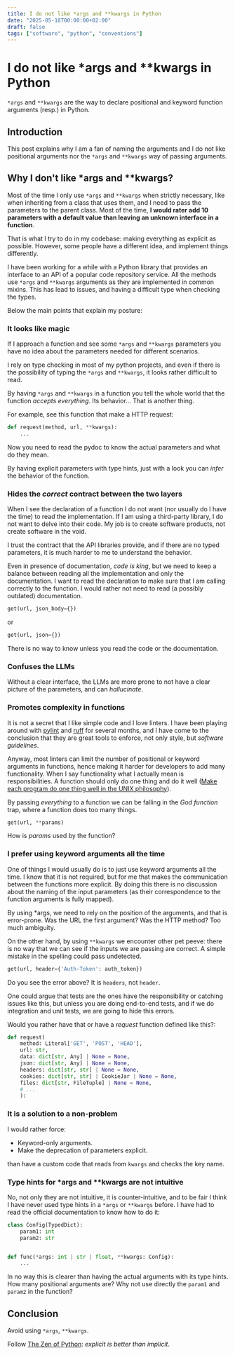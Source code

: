 ```yaml
---
title: I do not like *args and **kwargs in Python
date: "2025-05-18T00:00:00+02:00"
draft: false
tags: ["software", "python", "conventions"]
---
```


# I do not like *args and **kwargs in Python
`*args` and `**kwargs` are the way to declare positional and keyword function arguments (resp.) in Python.

## Introduction
This post explains why I am a fan of naming the arguments and I do not like positional arguments nor
the `*args` and `**kwargs` way of passing arguments.

## Why I don't like *args and **kwargs?
Most of the time I only use `*args` and `**kwargs` when strictly necessary, like when inheriting from a class
that uses them, and I need to pass the parameters to the parent class. Most of the time,
**I would rater add 10 parameters with a default value than leaving an unknown interface in a function**.

That is what I try to do in my codebase: making everything as explicit as possible.
However, some people have a different idea, and implement things differently.

I have been working for a while with a Python library that provides an interface to an API of a
popular code repository service. All the methods use `*args` and `**kwargs` arguments as they are implemented
in common mixins. This has lead to issues, and having a difficult type when checking the types.

Below the main points that explain my posture:

### It looks like magic
If I approach a function and see some `*args` and `**kwargs` parameters you have no idea about the
parameters needed for different scenarios.

I rely on type checking in most of my python projects, and even if there is the possibility of typing the
`*args` and `**kwargs`, it looks rather difficult to read.

By having `*args` and `**kwargs` in a function you tell the whole world that the function *accepts everything*.
Its behavior... That is another thing.

For example, see this function that make a HTTP request:

```python
def request(method, url, **kwargs):
    ...
```

Now you need to read the pydoc to know the actual parameters and what do they mean.

By having explicit parameters with type hints, just with a look you can *infer* the behavior of the function.

### Hides the *correct* contract between the two layers
When I see the declaration of a function I do not want (nor usually do I have the time) to read the implementation.
If I am using a third-party library, I do not want to delve into their code. My job is to create software products,
not create software in the void.

I trust the contract that the API libraries provide, and if there are no typed parameters, it is much harder to me
to understand the behavior.

Even in presence of documentation, *code is king*, but we need to keep a balance between reading all the implementation
and only the documentation. I want to read the declaration to make sure that I am calling correctly to the function.
I would rather not need to read (a possibly outdated) documentation.


```python
get(url, json_body={})
```

or

```python
get(url, json={})
```

There is no way to know unless you read the code or the documentation.

### Confuses the LLMs
Without a clear interface, the LLMs are more prone to not have a clear picture of the parameters,
and can *hallucinate*.

### Promotes complexity in functions
It is not a secret that I like simple code and I love linters. I have been playing around with
[pylint](https://www.pylint.org/) and [ruff](https://docs.astral.sh/ruff/)
for several months, and I have come to the conclusion that they are great tools to enforce, not only style,
but *software guidelines*.

Anyway, most linters can limit the number of positional or keyword arguments in functions, hence making it
harder for developers to add many functionality. When I say functionality what I actually mean is responsibilities.
A function should only do one thing and do it well
([Make each program do one thing well in the UNIX philosophy](https://en.wikipedia.org/wiki/Unix_philosophy)).

By passing *everything* to a function we can be falling in the *God function* trap,
where a function does too many things.

```python
get(url, **params)
```

How is *params* used by the function?

### I prefer using keyword arguments all the time
One of things I would usually do is to just use keyword arguments all the time. I know that it is not required, but for me
that makes the communication between the functions more explicit. By doing this there is no discussion about the naming
of the input parameters (as their correspondence to the function arguments is fully mapped).

By using *args, we need to rely on the position of the arguments, and that is error-prone.
Was the URL the first argument? Was the HTTP method? Too much ambiguity.

On the other hand, by using `**kwargs` we encounter other pet peeve: there is no way that we can see if the inputs
we are passing are correct. A simple mistake in the spelling could pass undetected.

```python
get(url, header={'Auth-Token': auth_token})
```

Do you see the error above? It is `headers`, not `header`.

One could argue that tests are the ones have the responsibility or catching issues like this, but unless you are doing
end-to-end tests, and if we do integration and unit tests, we are going to hide this errors.

Would you rather have that or have a *request* function defined like this?:

```python
def request(
    method: Literal['GET', 'POST', 'HEAD'],
    url: str, 
    data: dict[str, Any] | None = None,
    json: dict[str, Any] | None = None,
    headers: dict[str, str] | None = None,
    cookies: dict[str, str] | CookieJar | None = None,
    files: dict[str, FileTuple] | None = None,
    # ...
    ):
```

### It is a solution to a non-problem
I would rather force:

- Keyword-only arguments.
- Make the deprecation of parameters explicit.

than have a custom code that reads from `kwargs` and checks the key name.

### Type hints for *args and **kwargs are not intuitive
No, not only they are not intuitive, it is counter-intuitive, and to be fair I think I have never used type hints in
a `*args` or `**kwargs` before. I have had to read the official documentation to know how to do it:

```python
class Config(TypedDict):
    param1: int
    param2: str


def func(*args: int | str | float, **kwargs: Config):
    ...
```

In no way this is clearer than having the actual arguments with its type hints.
How many positional arguments are? Why not use directly the `param1` and `param2` in the function?

## Conclusion
Avoid using `*args`, `**kwargs`.

Follow [The Zen of Python](https://peps.python.org/pep-0020/): *explicit is better than implicit*.
